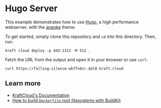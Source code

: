 # Hugo Server

This example demonstrates how to use [Hugo](https://gohugo.io/commands/hugo_server/), a high performance webserver, with the [ananke](https://github.com/budparr/gohugo-theme-ananke.git) theme.

To get started, simply clone this repository and `cd` into this directory.
Then, run:

```console
kraft cloud deploy -p 443:1313 -M 512 .
```

Fetch the URL from the output and open it in your browser or use `curl`:

```console
curl https://falling-silence-wb7fv6nr.dal0.kraft.cloud
```

## Learn more

- [KraftCloud's Documentation](https://docs.kraft.cloud)
- [How to build `Dockerfile` root filesystems with BuildKit](https://unikraft.org/docs/getting-started/integrations/buildkit)

